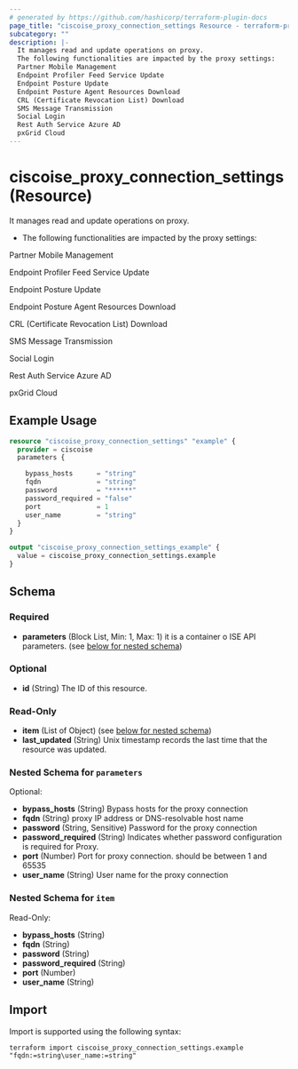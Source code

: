 ```yaml
---
# generated by https://github.com/hashicorp/terraform-plugin-docs
page_title: "ciscoise_proxy_connection_settings Resource - terraform-provider-ciscoise"
subcategory: ""
description: |-
  It manages read and update operations on proxy.
  The following functionalities are impacted by the proxy settings:
  Partner Mobile Management
  Endpoint Profiler Feed Service Update
  Endpoint Posture Update
  Endpoint Posture Agent Resources Download
  CRL (Certificate Revocation List) Download
  SMS Message Transmission
  Social Login
  Rest Auth Service Azure AD
  pxGrid Cloud
---
```


# ciscoise_proxy_connection_settings (Resource)

It manages read and update operations on proxy.

- The following functionalities are impacted by the proxy settings:


Partner Mobile Management

Endpoint Profiler Feed Service Update

Endpoint Posture Update

Endpoint Posture Agent Resources Download

CRL (Certificate Revocation List) Download

SMS Message Transmission

Social Login

Rest Auth Service Azure AD

pxGrid Cloud

## Example Usage

```terraform
resource "ciscoise_proxy_connection_settings" "example" {
  provider = ciscoise
  parameters {

    bypass_hosts      = "string"
    fqdn              = "string"
    password          = "******"
    password_required = "false"
    port              = 1
    user_name         = "string"
  }
}

output "ciscoise_proxy_connection_settings_example" {
  value = ciscoise_proxy_connection_settings.example
}
```

<!-- schema generated by tfplugindocs -->
## Schema

### Required

- **parameters** (Block List, Min: 1, Max: 1) it is a container o ISE API parameters. (see [below for nested schema](#nestedblock--parameters))

### Optional

- **id** (String) The ID of this resource.

### Read-Only

- **item** (List of Object) (see [below for nested schema](#nestedatt--item))
- **last_updated** (String) Unix timestamp records the last time that the resource was updated.

<a id="nestedblock--parameters"></a>
### Nested Schema for `parameters`

Optional:

- **bypass_hosts** (String) Bypass hosts for the proxy connection
- **fqdn** (String) proxy IP address or DNS-resolvable host name
- **password** (String, Sensitive) Password for the proxy connection
- **password_required** (String) Indicates whether password configuration is required for Proxy.
- **port** (Number) Port for proxy connection. should be between 1 and 65535
- **user_name** (String) User name for the proxy connection


<a id="nestedatt--item"></a>
### Nested Schema for `item`

Read-Only:

- **bypass_hosts** (String)
- **fqdn** (String)
- **password** (String)
- **password_required** (String)
- **port** (Number)
- **user_name** (String)

## Import

Import is supported using the following syntax:

```shell
terraform import ciscoise_proxy_connection_settings.example "fqdn:=string\user_name:=string"
```
